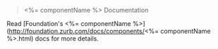 > <%= componentName %> Documentation

Read [Foundation's <%= componentName %>](http://foundation.zurb.com/docs/components/<%= componentName %>.html) docs for more details.

